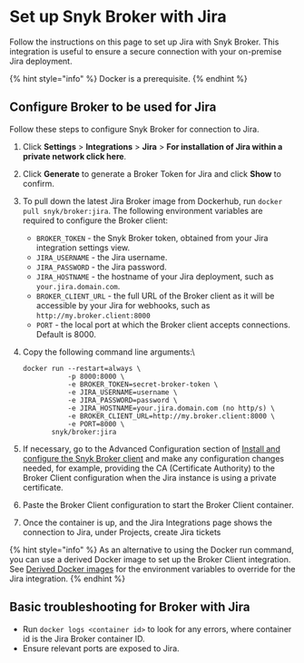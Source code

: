 # Set up Snyk Broker with Jira

Follow the instructions on this page to set up Jira with Snyk Broker. This integration is useful to ensure a secure connection with your on-premise Jira deployment.

{% hint style="info" %}
Docker is a prerequisite.
{% endhint %}

## Configure Broker to be used for Jira

Follow these steps to configure Snyk Broker for connection to Jira.

1. Click **Settings** > **Integrations** > **Jira** > **For installation of Jira within a private network click here**.
2. Click **Generate** to generate a Broker Token for Jira and click **Show** to confirm.
3. To pull down the latest Jira Broker image from Dockerhub, run `docker pull snyk/broker:jira`. The following environment variables are required to configure the Broker client:
   * `BROKER_TOKEN` - the Snyk Broker token, obtained from your Jira integration settings view.
   * `JIRA_USERNAME` - the Jira username.
   * `JIRA_PASSWORD` - the Jira password.
   * `JIRA_HOSTNAME` - the hostname of your Jira deployment, such as `your.jira.domain.com`.
   * `BROKER_CLIENT_URL` - the full URL of the Broker client as it will be accessible by your Jira for webhooks, such as `http://my.broker.client:8000`
   * `PORT` - the local port at which the Broker client accepts connections. Default is 8000.
4.  Copy the following command line arguments:\


    ```
    docker run --restart=always \
               -p 8000:8000 \
               -e BROKER_TOKEN=secret-broker-token \
               -e JIRA_USERNAME=username \
               -e JIRA_PASSWORD=password \
               -e JIRA_HOSTNAME=your.jira.domain.com (no http/s) \
               -e BROKER_CLIENT_URL=http://my.broker.client:8000 \
               -e PORT=8000 \
           snyk/broker:jira
    ```
5. If necessary, go to the Advanced Configuration section of [Install and configure the Snyk Broker client](../set-up-snyk-broker/how-to-install-and-configure-your-snyk-broker-client/) and make any configuration changes needed, for example, providing the CA (Certificate Authority) to the Broker Client configuration when the Jira instance is using a private certificate.
6. Paste the Broker Client configuration to start the Broker Client container.
7. Once the container is up, and the Jira Integrations page shows the connection to Jira, under Projects, create Jira tickets

{% hint style="info" %}
As an alternative to using the Docker run command, you can use a derived Docker image to set up the Broker Client integration. See [Derived Docker images](derived-docker-images-for-broker-client-integrations-and-container-registry-agent.md) for the environment variables to override for the Jira integration.
{% endhint %}

## **Basic troubleshooting for Broker with Jira**

* Run `docker logs <container id>` to look for any errors, where container id is the Jira Broker container ID.
* Ensure relevant ports are exposed to Jira.
